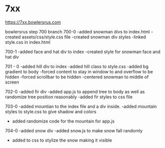 # 7xx
https://7xx.bowlersrus.com

bowlersrus step 700 branch 700-0 
-added snowman divs to index.html
-created assets/css/style.css file
-created snowman div styles
-linked style.css in index.html


700-1
-added face and hat div to index
-created style for snowman face and hat div

701 - 0
-added hill div to index
-added hill class to style.css
-added bg gradient to body
-forced content to stay in window to and overflow to be hidden
-forced scrollbar to be hidden
-centered snowman to middle of screen


702-0 
-added fir div
-added app.js to append tree to body as well as randomize tree position reasonably
-added fir styles to css file

703-0 
-added mountian to the index file and a div inside. 
-added mountain styles to style.css to give shadow and colors
- added randomize code for the mountain for app.js

704-0 
-added snow div
-added snow.js to make snow fall randomly 
- added to css to stylize the snow making it visible